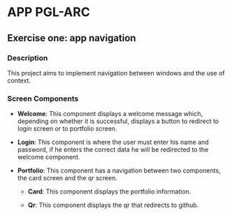 # APP PGL-ARC

## Exercise one: app navigation

### Description

This project aims to implement navigation between windows and the use of context.

### Screen Components

- **Welcome**: This component displays a welcome message which, depending on whether it is successful, displays a button to redirect to login screen or to portfolio screen.

- **Login**: This component is where the user must enter his name and password, if he enters the correct data he will be redirected to the welcome component.

- **Portfolio**: This component has a navigation between two components, the card screen and the qr screen.

  - **Card**: This component displays the portfolio information.

  - **Qr**: This component displays the qr that redirects to github.
